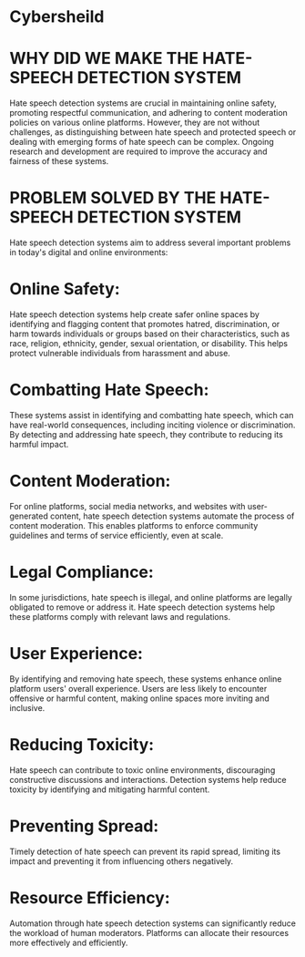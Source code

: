 # Cybersheild
 # WHY DID WE MAKE THE HATE-SPEECH DETECTION SYSTEM
 Hate speech detection systems are crucial in maintaining online safety, promoting respectful communication, and adhering to content moderation policies on various online platforms. However, they are not without challenges, as distinguishing between hate speech and protected speech or dealing with emerging forms of hate speech can be complex. Ongoing research and development are required to improve the accuracy and fairness of these systems.

 # PROBLEM SOLVED BY THE HATE-SPEECH DETECTION SYSTEM
 Hate speech detection systems aim to address several important problems in today's digital and online environments:

# Online Safety: 
Hate speech detection systems help create safer online spaces by identifying and flagging content that promotes hatred, discrimination, or harm towards individuals or groups based on their characteristics, such as race, religion, ethnicity, gender, sexual orientation, or disability. This helps protect vulnerable individuals from harassment and abuse.

# Combatting Hate Speech: 
These systems assist in identifying and combatting hate speech, which can have real-world consequences, including inciting violence or discrimination. By detecting and addressing hate speech, they contribute to reducing its harmful impact.

# Content Moderation:
For online platforms, social media networks, and websites with user-generated content, hate speech detection systems automate the process of content moderation. This enables platforms to enforce community guidelines and terms of service efficiently, even at scale.

# Legal Compliance:
In some jurisdictions, hate speech is illegal, and online platforms are legally obligated to remove or address it. Hate speech detection systems help these platforms comply with relevant laws and regulations.

# User Experience: 
By identifying and removing hate speech, these systems enhance online platform users' overall experience. Users are less likely to encounter offensive or harmful content, making online spaces more inviting and inclusive.


# Reducing Toxicity: 
Hate speech can contribute to toxic online environments, discouraging constructive discussions and interactions. Detection systems help reduce toxicity by identifying and mitigating harmful content.

# Preventing Spread:
Timely detection of hate speech can prevent its rapid spread, limiting its impact and preventing it from influencing others negatively.

# Resource Efficiency: 
Automation through hate speech detection systems can significantly reduce the workload of human moderators. Platforms can allocate their resources more effectively and efficiently.
